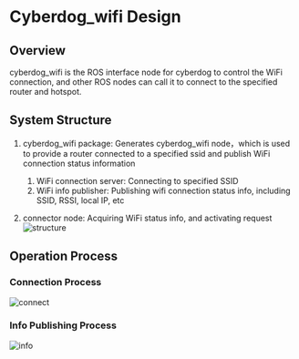 # Cyberdog_wifi Design

## Overview

cyberdog_wifi is the ROS interface node for cyberdog to control the WiFi connection, and other ROS nodes can call it to connect to the specified router and hotspot.

## System Structure

1. cyberdog_wifi package: Generates cyberdog_wifi node，which is used to provide a router connected to a specified ssid and publish WiFi connection status information
   1. WiFi connection server: Connecting to specified SSID
   2. WiFi info publisher: Publishing wifi connection status info, including SSID, RSSI, local IP, etc

1. connector node: Acquiring WiFi status info, and activating request  
![structure](./image/cyberdog_wifi/cyberdog_wifi_en_structure.svg)  

## Operation Process

### Connection Process
![connect](./image/cyberdog_wifi/cyberdog_wifi_request_en.svg)
### Info Publishing Process
![info](./image/cyberdog_wifi/cyberdog_wifi_info_en.svg)
